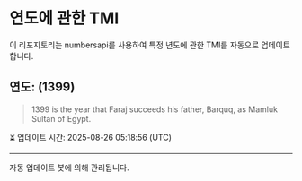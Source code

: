 
# 연도에 관한 TMI

이 리포지토리는 numbersapi를 사용하여 특정 년도에 관한 TMI를 자동으로 업데이트합니다.

## 연도: (1399)
> 1399 is the year that Faraj succeeds his father, Barquq, as Mamluk Sultan of Egypt.

⏳ 업데이트 시간: 2025-08-26 05:18:56 (UTC)

---
자동 업데이트 봇에 의해 관리됩니다.
